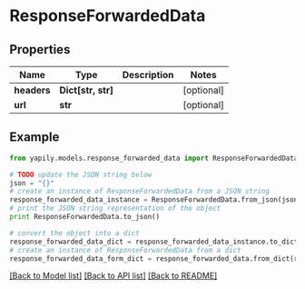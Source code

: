 # ResponseForwardedData


## Properties

Name | Type | Description | Notes
------------ | ------------- | ------------- | -------------
**headers** | **Dict[str, str]** |  | [optional] 
**url** | **str** |  | [optional] 

## Example

```python
from yapily.models.response_forwarded_data import ResponseForwardedData

# TODO update the JSON string below
json = "{}"
# create an instance of ResponseForwardedData from a JSON string
response_forwarded_data_instance = ResponseForwardedData.from_json(json)
# print the JSON string representation of the object
print ResponseForwardedData.to_json()

# convert the object into a dict
response_forwarded_data_dict = response_forwarded_data_instance.to_dict()
# create an instance of ResponseForwardedData from a dict
response_forwarded_data_form_dict = response_forwarded_data.from_dict(response_forwarded_data_dict)
```
[[Back to Model list]](../README.md#documentation-for-models) [[Back to API list]](../README.md#documentation-for-api-endpoints) [[Back to README]](../README.md)


